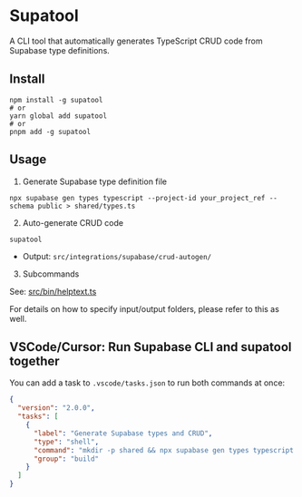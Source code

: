 # Supatool

A CLI tool that automatically generates TypeScript CRUD code from Supabase type definitions.

## Install

```
npm install -g supatool
# or
yarn global add supatool
# or
pnpm add -g supatool
```

## Usage

1. Generate Supabase type definition file

```
npx supabase gen types typescript --project-id your_project_ref --schema public > shared/types.ts
```

2. Auto-generate CRUD code

```
supatool
```
- Output: `src/integrations/supabase/crud-autogen/`

3. Subcommands

See: [src/bin/helptext.ts](./src/bin/helptext.ts)

For details on how to specify input/output folders, please refer to this as well.

## VSCode/Cursor: Run Supabase CLI and supatool together

You can add a task to `.vscode/tasks.json` to run both commands at once:

```json
{
  "version": "2.0.0",
  "tasks": [
    {
      "label": "Generate Supabase types and CRUD",
      "type": "shell",
      "command": "mkdir -p shared && npx supabase gen types typescript --project-id your_project_id --schema public > shared/types.ts && supatool crud --force",
      "group": "build"
    }
  ]
}
```